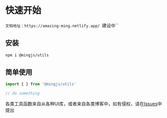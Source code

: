 # 快速开始

`文档地址：https://amazing-ming.netlify.app/ `建设中``

## 安装

```bash
npm i @mingjs/utils
```


## 简单使用

``` ts
import { } from '@mingjs/utils'

// do something
```

各类工具函数来自从各种UI库，或者来自各类博客中，如有侵权，请在[Issues](https://github.com/amazing-thing/mingjs/issues)中提出
